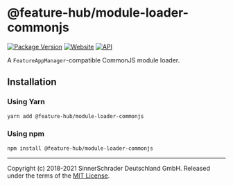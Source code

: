 # @feature-hub/module-loader-commonjs

[![Package Version][package-badge]][package-npm]
[![Website][website-badge]][website] [![API][api-badge]][api]

A `FeatureAppManager`-compatible CommonJS module loader.

## Installation

### Using Yarn

```sh
yarn add @feature-hub/module-loader-commonjs
```

### Using npm

```sh
npm install @feature-hub/module-loader-commonjs
```

---

Copyright (c) 2018-2021 SinnerSchrader Deutschland GmbH. Released under the
terms of the [MIT License][license].

[api]: https://feature-hub.io/@feature-hub/module-loader-commonjs/
[api-badge]:
  https://img.shields.io/badge/API-%40feature--hub%2Fmodule--loader--commonjs-%23ea3458.svg
[license]: https://github.com/sinnerschrader/feature-hub/blob/master/LICENSE
[package-badge]:
  https://img.shields.io/npm/v/@feature-hub/module-loader-commonjs.svg
[package-npm]: https://www.npmjs.com/package/@feature-hub/module-loader-commonjs
[website]: https://feature-hub.io/
[website-badge]:
  https://img.shields.io/badge/Website-feature--hub.io-%23500dc5.svg
